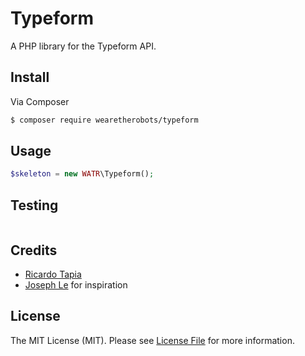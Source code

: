 # Typeform

A PHP library for the Typeform API.

## Install

Via Composer

``` bash
$ composer require wearetherobots/typeform
```

## Usage

``` php
$skeleton = new WATR\Typeform();
```

## Testing

``` bash
```

## Credits

- [Ricardo Tapia](https://github.com/richipargo)
- [Joseph Le](https://github.com/SDHacks/typeform-php) for inspiration

## License

The MIT License (MIT). Please see [License File](LICENSE.md) for more information.
